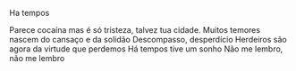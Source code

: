 Ha tempos

Parece cocaína mas é só tristeza, talvez tua cidade. 
Muitos temores nascem do cansaço e da solidão 
Descompasso, desperdício 
Herdeiros são agora da virtude que perdemos 
Há tempos tive um sonho 
Não me lembro, não me lembro 
